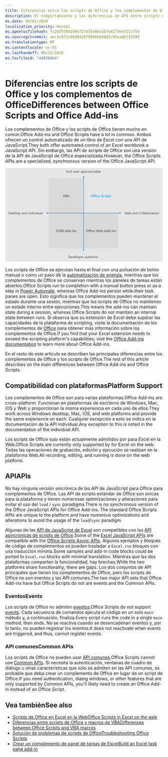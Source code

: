 ```yaml
---
title: Diferencias entre los scripts de Office y los complementos de Office
description: El comportamiento y las diferencias de API entre scripts de Office y complementos de Office.
ms.date: 06/01/2020
localization_priority: Normal
ms.openlocfilehash: fc2029780190672c633e00e26f44273e4311c754
ms.sourcegitcommit: aec3c971c6640429f89b6bb99d2c95ea06725599
ms.translationtype: MT
ms.contentlocale: es-ES
ms.lasthandoff: 06/25/2020
ms.locfileid: "44878664"
---
```

# <a name="differences-between-office-scripts-and-office-add-ins"></a><span data-ttu-id="a7a4a-103">Diferencias entre los scripts de Office y los complementos de Office</span><span class="sxs-lookup"><span data-stu-id="a7a4a-103">Differences between Office Scripts and Office Add-ins</span></span>

<span data-ttu-id="a7a4a-104">Los complementos de Office y los scripts de Office tienen mucho en común.</span><span class="sxs-lookup"><span data-stu-id="a7a4a-104">Office Add-ins and Office Scripts have a lot in common.</span></span> <span data-ttu-id="a7a4a-105">Ambos ofrecen un control automatizado de un libro de Excel con una API de JavaScript.</span><span class="sxs-lookup"><span data-stu-id="a7a4a-105">They both offer automated control of an Excel workbook a JavaScript API.</span></span> <span data-ttu-id="a7a4a-106">Sin embargo, las API de scripts de Office son una versión de la API de JavaScript de Office especializada.</span><span class="sxs-lookup"><span data-stu-id="a7a4a-106">However, the Office Scripts APIs are a specialized, synchronous version of the Office JavaScript API.</span></span>

![Un diagrama de cuatro fases que muestra las áreas de enfoque para diferentes soluciones de extensibilidad de Office.](../images/office-programmability-diagram.png)

<span data-ttu-id="a7a4a-109">Los scripts de Office se ejecutan hasta el final con una pulsación de botón manual o como un paso de la [automatización de energía](https://flow.microsoft.com/), mientras que los complementos de Office se conservan mientras los paneles de tareas están abiertos.</span><span class="sxs-lookup"><span data-stu-id="a7a4a-109">Office Scripts run to completion with a manual button press or as a step in [Power Automate](https://flow.microsoft.com/), whereas Office Add-ins persist while their task panes are open.</span></span> <span data-ttu-id="a7a4a-110">Esto significa que los complementos pueden mantener el estado durante una sesión, mientras que los scripts de Office no mantienen un estado interno entre ejecuciones.</span><span class="sxs-lookup"><span data-stu-id="a7a4a-110">This means the add-ins can maintain state during a session, whereas Office Scripts do not maintain an internal state between runs.</span></span> <span data-ttu-id="a7a4a-111">Si observa que su extensión de Excel debe superar las capacidades de la plataforma de scripting, visite la documentación de los complementos de [Office](/office/dev/add-ins) para obtener más información sobre los complementos de Office.</span><span class="sxs-lookup"><span data-stu-id="a7a4a-111">If you find that your Excel extension needs to exceed the scripting platform's capabilities, visit the [Office Add-ins documentation](/office/dev/add-ins) to learn more about Office Add-ins.</span></span>

<span data-ttu-id="a7a4a-112">En el resto de este artículo se describen las principales diferencias entre los complementos de Office y los scripts de Office.</span><span class="sxs-lookup"><span data-stu-id="a7a4a-112">The rest of this article describes on the main differences between Office Add-ins and Office Scripts.</span></span>

## <a name="platform-support"></a><span data-ttu-id="a7a4a-113">Compatibilidad con plataformas</span><span class="sxs-lookup"><span data-stu-id="a7a4a-113">Platform Support</span></span>

<span data-ttu-id="a7a4a-114">Los complementos de Office son para varias plataformas.</span><span class="sxs-lookup"><span data-stu-id="a7a4a-114">Office Add-ins are cross-platform.</span></span> <span data-ttu-id="a7a4a-115">Funcionan en plataformas de escritorio de Windows, Mac, iOS y Web y proporcionan la misma experiencia en cada uno de ellos.</span><span class="sxs-lookup"><span data-stu-id="a7a4a-115">They work across Windows desktop, Mac, iOS, and web platforms and provide the same experience on each.</span></span> <span data-ttu-id="a7a4a-116">Cualquier excepción a esto se indica en la documentación de la API individual.</span><span class="sxs-lookup"><span data-stu-id="a7a4a-116">Any exception to this is noted in the documentation of the individual API.</span></span>

<span data-ttu-id="a7a4a-117">Los scripts de Office solo están actualmente admitidos por para Excel en la Web.</span><span class="sxs-lookup"><span data-stu-id="a7a4a-117">Office Scripts are currently only supported by for Excel on the web.</span></span> <span data-ttu-id="a7a4a-118">Todas las operaciones de grabación, edición y ejecución se realizan en la plataforma Web.</span><span class="sxs-lookup"><span data-stu-id="a7a4a-118">All recording, editing, and running is done on the web platform.</span></span>

## <a name="apis"></a><span data-ttu-id="a7a4a-119">API</span><span class="sxs-lookup"><span data-stu-id="a7a4a-119">APIs</span></span>

<span data-ttu-id="a7a4a-120">No hay ninguna versión sincrónica de las API de JavaScript para Office para complementos de Office. Las API de scripts estándar de Office son únicas para la plataforma y tienen numerosas optimizaciones y alteraciones para evitar el uso del `load` / `sync` paradigma.</span><span class="sxs-lookup"><span data-stu-id="a7a4a-120">There is no synchronous version of the Office JavaScript APIs for Office Add-ins. The standard Office Scripts APIs are unique to the platform and have numerous optimizations and alterations to avoid the usage of the `load`/`sync` paradigm.</span></span>

<span data-ttu-id="a7a4a-121">Algunas de las [API de JavaScript de Excel](/javascript/api/excel?view=excel-js-preview) son compatibles con las [API asincrónicas de scripts de Office](../develop/excel-async-model.md).</span><span class="sxs-lookup"><span data-stu-id="a7a4a-121">Some of the [Excel JavaScript APIs](/javascript/api/excel?view=excel-js-preview) are compatible with the [Office Scripts Async APIs](../develop/excel-async-model.md).</span></span> <span data-ttu-id="a7a4a-122">Algunos ejemplos y bloques de código de complementos se pueden trasladar a `Excel.run` bloques con una traducción mínima.</span><span class="sxs-lookup"><span data-stu-id="a7a4a-122">Some samples and add-in code blocks could be ported to `Excel.run` blocks with minimal translation.</span></span> <span data-ttu-id="a7a4a-123">Mientras que las dos plataformas comparten la funcionalidad, hay brechas.</span><span class="sxs-lookup"><span data-stu-id="a7a4a-123">While the two platforms share functionality, there are gaps.</span></span> <span data-ttu-id="a7a4a-124">Los dos conjuntos de API principales que tienen los complementos de Office, pero los scripts de Office no son eventos y las API comunes.</span><span class="sxs-lookup"><span data-stu-id="a7a4a-124">The two major API sets that Office Add-ins have but Office Scripts do not are events and the Common APIs.</span></span>

### <a name="events"></a><span data-ttu-id="a7a4a-125">Eventos</span><span class="sxs-lookup"><span data-stu-id="a7a4a-125">Events</span></span>

<span data-ttu-id="a7a4a-126">Los scripts de Office no admiten [eventos](/office/dev/add-ins/excel/excel-add-ins-events).</span><span class="sxs-lookup"><span data-stu-id="a7a4a-126">Office Scripts do not support [events](/office/dev/add-ins/excel/excel-add-ins-events).</span></span> <span data-ttu-id="a7a4a-127">Cada secuencia de comandos ejecuta el código en un solo `main` método y, a continuación, finaliza.</span><span class="sxs-lookup"><span data-stu-id="a7a4a-127">Every script runs the code in a single `main` method, then ends.</span></span> <span data-ttu-id="a7a4a-128">No se reactiva cuando se desencadenan eventos y, por lo tanto, no pueden registrar los eventos.</span><span class="sxs-lookup"><span data-stu-id="a7a4a-128">It does not reactivate when events are triggered, and thus, cannot register events.</span></span>

### <a name="common-apis"></a><span data-ttu-id="a7a4a-129">API comunes</span><span class="sxs-lookup"><span data-stu-id="a7a4a-129">Common APIs</span></span>

<span data-ttu-id="a7a4a-130">Los scripts de Office no pueden usar [API comunes](/javascript/api/office).</span><span class="sxs-lookup"><span data-stu-id="a7a4a-130">Office Scripts cannot use [Common APIs](/javascript/api/office).</span></span> <span data-ttu-id="a7a4a-131">Si necesita la autenticación, ventanas de cuadro de diálogo u otras características que solo se admiten en las API comunes, es probable que deba crear un complemento de Office en lugar de un script de Office.</span><span class="sxs-lookup"><span data-stu-id="a7a4a-131">If you need authentication, dialog windows, or other features that are only supported by Common APIs, you'll likely need to create an Office Add-in instead of an Office Script.</span></span>

## <a name="see-also"></a><span data-ttu-id="a7a4a-132">Vea también</span><span class="sxs-lookup"><span data-stu-id="a7a4a-132">See also</span></span>

- [<span data-ttu-id="a7a4a-133">Scripts de Office en Excel en la Web</span><span class="sxs-lookup"><span data-stu-id="a7a4a-133">Office Scripts in Excel on the web</span></span>](../overview/excel.md)
- [<span data-ttu-id="a7a4a-134">Diferencias entre scripts de Office y macros de VBA</span><span class="sxs-lookup"><span data-stu-id="a7a4a-134">Differences between Office Scripts and VBA macros</span></span>](vba-differences.md)
- [<span data-ttu-id="a7a4a-135">Solución de problemas de scripts de Office</span><span class="sxs-lookup"><span data-stu-id="a7a4a-135">Troubleshooting Office Scripts</span></span>](../testing/troubleshooting.md)
- [<span data-ttu-id="a7a4a-136">Crear un complemento de panel de tareas de Excel</span><span class="sxs-lookup"><span data-stu-id="a7a4a-136">Build an Excel task pane add-in</span></span>](/office/dev/add-ins/quickstarts/excel-quickstart-jquery)
